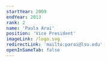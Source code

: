 ```yaml
---
startYear: 2009
endYear: 2013
rank: 2
name: 'Paula Arai'
position: 'Vice President'
imageLink: /logo.svg
redirectLink: 'mailto:parai@lsu.edu'
openInSameTab: false
---
```

